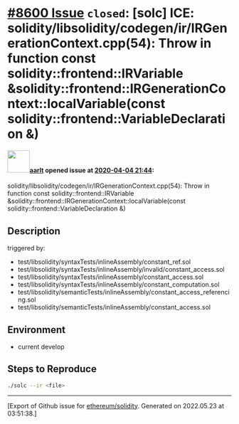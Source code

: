 # [\#8600 Issue](https://github.com/ethereum/solidity/issues/8600) `closed`: [solc] ICE: solidity/libsolidity/codegen/ir/IRGenerationContext.cpp(54): Throw in function const solidity::frontend::IRVariable &solidity::frontend::IRGenerationContext::localVariable(const solidity::frontend::VariableDeclaration &)

#### <img src="https://avatars.githubusercontent.com/u/5008794?u=2b1535698cd924c4fbc8a5c005f1c0e01e7de991&v=4" width="50">[aarlt](https://github.com/aarlt) opened issue at [2020-04-04 21:44](https://github.com/ethereum/solidity/issues/8600):

solidity/libsolidity/codegen/ir/IRGenerationContext.cpp(54): Throw in function const solidity::frontend::IRVariable &solidity::frontend::IRGenerationContext::localVariable(const solidity::frontend::VariableDeclaration &)

## Description

triggered by:
- test/libsolidity/syntaxTests/inlineAssembly/constant_ref.sol
- test/libsolidity/syntaxTests/inlineAssembly/invalid/constant_access.sol
- test/libsolidity/syntaxTests/inlineAssembly/constant_access.sol
- test/libsolidity/syntaxTests/inlineAssembly/constant_computation.sol
- test/libsolidity/semanticTests/inlineAssembly/constant_access_referencing.sol
- test/libsolidity/semanticTests/inlineAssembly/constant_access.sol


## Environment

- current develop

## Steps to Reproduce

```sh
./solc --ir <file>
```





-------------------------------------------------------------------------------



[Export of Github issue for [ethereum/solidity](https://github.com/ethereum/solidity). Generated on 2022.05.23 at 03:51:38.]
